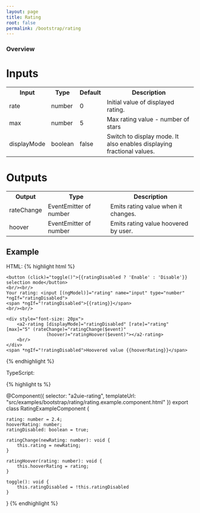 ```yaml
---
layout: page
title: Rating
root: false
permalink: /bootstrap/rating
---
```


### Overview

# Inputs

<table>
    <tr>
        <th>Input</th>
        <th>Type</th>
        <th>Default</th>
        <th>Description</th>
    </tr>
    <tr>
        <td>rate</td>
        <td>number</td>
        <td>0</td>
        <td>Initial value of displayed rating.</td>
    </tr>
    <tr>
        <td>max</td>
        <td>number</td>
        <td>5</td>
        <td>Max rating value - number of stars</td>
    </tr>
    <tr>
        <td>displayMode</td>
        <td>boolean</td>
        <td>false</td>
        <td>Switch to display mode. It also enables displaying 
        fractional values.</td>
    </tr>
</table>

# Outputs

<table>
    <tr>
        <th>Output</th>
        <th>Type</th>
        <th>Description</th>
    </tr>
    <tr>
        <td>rateChange</td>
        <td>EventEmitter of number</td>
        <td>Emits rating value when it changes.</td>
    </tr>
    <tr>
        <td>hoover</td>
        <td>EventEmitter of number</td>
        <td>Emits rating value hoovered by user.</td>
    </tr>
</table>

## Example

HTML:
{% highlight html %}

    <button (click)="toggle()">{{ratingDisabled ? 'Enable' : 'Disable'}} selection mode</button>
    <br/><br/>
    Your rating: <input [(ngModel)]="rating" name="input" type="number" *ngIf="ratingDisabled">
    <span *ngIf="!ratingDisabled">{{rating}}</span>
    <br/><br/>

    <div style="font-size: 20px">
        <a2-rating [displayMode]="ratingDisabled" [rate]="rating" [max]="5" (rateChange)="ratingChange($event)"
                   (hoover)="ratingHoover($event)"></a2-rating>
        <br/>
    </div>
    <span *ngIf="!ratingDisabled">Hoovered value {{hooverRating}}</span>


{% endhighlight %}

TypeScript:

{% highlight ts %}

@Component({
    selector: "a2uie-rating",
    templateUrl: "src/examples/bootstrap/rating/rating.example.component.html"
})
export class RatingExampleComponent {

    rating: number = 2.4;
    hooverRating: number;
    ratingDisabled: boolean = true;

    ratingChange(newRating: number): void {
        this.rating = newRating;
    }

    ratingHoover(rating: number): void {
        this.hooverRating = rating;
    }

    toggle(): void {
        this.ratingDisabled = !this.ratingDisabled
    }
}
{% endhighlight %}
